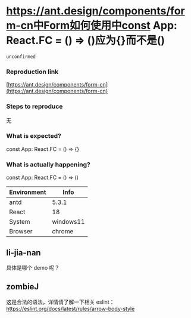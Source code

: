 # https://ant.design/components/form-cn中Form如何使用中const App: React.FC = () => ()应为{}而不是()

`unconfirmed`

### Reproduction link

[https://ant.design/components/form-cn](https://ant.design/components/form-cn)

### Steps to reproduce

无

### What is expected?

const App: React.FC = () => {}

### What is actually happening?

const App: React.FC = () => ()

| Environment | Info      |
| ----------- | --------- |
| antd        | 5.3.1     |
| React       | 18        |
| System      | windows11 |
| Browser     | chrome    |

<!-- generated by ant-design-issue-helper. DO NOT REMOVE -->

## li-jia-nan

具体是哪个 demo 呢？

## zombieJ

这是合法的语法，详情请了解一下相关 eslint：
https://eslint.org/docs/latest/rules/arrow-body-style
